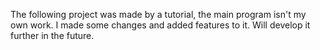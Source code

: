 The following project was made by a tutorial, the main program isn't my own work. 
I made some changes and added features to it.
Will develop it further in the future.
